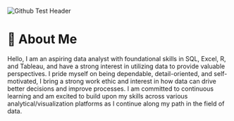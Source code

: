 ![Github Test Header](https://github.com/user-attachments/assets/80e66800-bb43-40ed-be54-e59542105b03)

# 👋 About Me

Hello, I am an aspiring data analyst with foundational skills in SQL, Excel, R, and Tableau, and have a strong interest in utilizing data to provide valuable perspectives. I pride myself on being dependable, detail-oriented, and self-motivated, I bring a strong work ethic and interest in how data can drive better decisions and improve processes. I am committed to continuous learning and am excited to build upon my skills across various analytical/visualization platforms as I continue along my path in the field of data.
